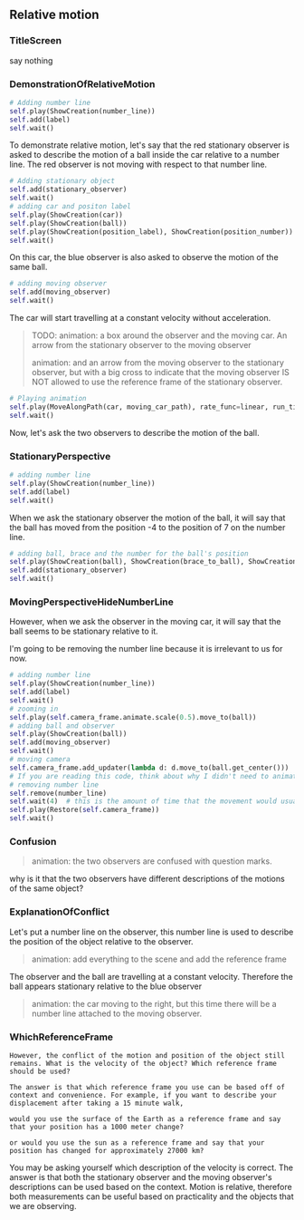## Relative motion

### TitleScreen

say nothing 

### DemonstrationOfRelativeMotion

```python
# Adding number line
self.play(ShowCreation(number_line))
self.add(label)
self.wait()
```

To demonstrate relative motion, let's say that the red stationary observer is asked to describe the motion of a ball inside the car relative to a number line. The red observer is not moving with respect to that number line.

```python
# Adding stationary object
self.add(stationary_observer)
self.wait()
# adding car and positon label
self.play(ShowCreation(car))
self.play(ShowCreation(ball))
self.play(ShowCreation(position_label), ShowCreation(position_number))
self.wait()
```



On this car, the blue observer is also asked to observe the motion of the same ball. 

```python
# adding moving observer
self.add(moving_observer)
self.wait()
```



The car will start travelling at a constant velocity without acceleration.

>  TODO: animation: a box around the observer and the moving car. An arrow from the stationary observer to the moving observer 
>
> animation: and an arrow from the moving observer to the stationary observer, but with a big cross to indicate that the moving observer IS NOT allowed to use the reference frame of the stationary observer.

 ```python
# Playing animation
self.play(MoveAlongPath(car, moving_car_path), rate_func=linear, run_time=4)
self.wait()
 ```

Now, let's ask the two observers to describe the motion of the ball.

### StationaryPerspective

```python
# adding number line
self.play(ShowCreation(number_line))
self.add(label)
self.wait()
```

When we ask the stationary observer the motion of the ball, it will say that the ball has moved from the position -4 to the position of 7 on the number line.

```python
# adding ball, brace and the number for the ball's position
self.play(ShowCreation(ball), ShowCreation(brace_to_ball), ShowCreation(ball_position))
self.add(stationary_observer)
self.wait()
```



### MovingPerspectiveHideNumberLine

However, when we ask the observer in the moving car, it will say that the ball seems to be stationary relative to it. 

I'm going to be removing the number line because it is irrelevant to us for now.

```python
# adding number line
self.play(ShowCreation(number_line))
self.add(label)
self.wait()
# zooming in
self.play(self.camera_frame.animate.scale(0.5).move_to(ball))
# adding ball and observer
self.play(ShowCreation(ball))
self.add(moving_observer)
self.wait()
# moving camera
self.camera_frame.add_updater(lambda d: d.move_to(ball.get_center()))
# If you are reading this code, think about why I didn't need to animate the ball moving
# removing number line
self.remove(number_line)
self.wait(4)  # this is the amount of time that the movement would usually take
self.play(Restore(self.camera_frame))
self.wait()
```



### Confusion

> animation: the two observers are confused with question marks.

why is it that the two observers have different descriptions of the motions of the same object?



### ExplanationOfConflict 

Let's put a number line on the observer, this number line is used to describe the position of the object relative to the observer.

> animation: add everything to the scene and add the reference frame

The observer and the ball are travelling at a constant velocity. Therefore the ball appears stationary relative to the blue observer

> animation: the car moving to the right, but this time there will be a number line attached to the moving observer.

### WhichReferenceFrame
```
However, the conflict of the motion and position of the object still remains. What is the velocity of the object? Which reference frame should be used?

The answer is that which reference frame you use can be based off of context and convenience. For example, if you want to describe your displacement after taking a 15 minute walk,

would you use the surface of the Earth as a reference frame and say that your position has a 1000 meter change? 

or would you use the sun as a reference frame and say that your position has changed for approximately 27000 km?
```

You may be asking yourself which description of the velocity is correct. The answer is that both the stationary observer and the moving observer's descriptions can be used based on the context. Motion is relative, therefore both measurements can be useful based on practicality and the objects that we are observing.
